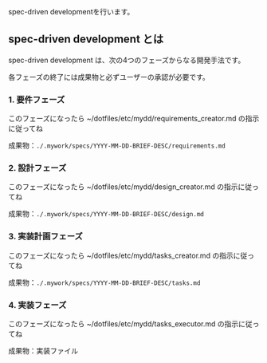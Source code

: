 spec-driven developmentを行います。

## spec-driven development とは

spec-driven development は、次の4つのフェーズからなる開発手法です。

各フェーズの終了には成果物と必ずユーザーの承認が必要です。

### 1. 要件フェーズ

このフェーズになったら ~/dotfiles/etc/mydd/requirements_creator.md の指示に従ってね

成果物：`./.mywork/specs/YYYY-MM-DD-BRIEF-DESC/requirements.md`

### 2. 設計フェーズ

このフェーズになったら ~/dotfiles/etc/mydd/design_creator.md の指示に従ってね

成果物：`./.mywork/specs/YYYY-MM-DD-BRIEF-DESC/design.md`

### 3. 実装計画フェーズ

このフェーズになったら ~/dotfiles/etc/mydd/tasks_creator.md の指示に従ってね

成果物：`./.mywork/specs/YYYY-MM-DD-BRIEF-DESC/tasks.md`

### 4. 実装フェーズ

このフェーズになったら ~/dotfiles/etc/mydd/tasks_executor.md の指示に従ってね

成果物：実装ファイル

